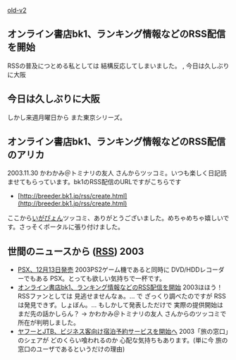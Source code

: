 [old-v2](ig031128-orig.html)

## オンライン書店bk1、ランキング情報などのRSS配信を開始

RSSの普及につとめる私としては 結構反応してしまいました。 , 今日は久しぶりに大阪


## 今日は久しぶりに大阪

しかし来週月曜日から また東京シリーズ。

## オンライン書店bk1、ランキング情報などのRSS配信のアリカ

2003.11.30 かわかみ＠トミナリの友人 さんからツッコミ。いつも楽しく日記読ませてもらっています。bk1のRSS配信のURLですがこちらです

* [http://breeder.bk1.jp/rss/create.html](http://breeder.bk1.jp/rss/create.html)

ここから[いがぴょん](http://www.igapyon.jp/igapyon/diary/memo/memoigapyon.html)ツッコミ、ありがとうございました。めちゃめちゃ嬉しいです。さっそくポータルに張り付けました。

## 世間のニュースから ([RSS](ig031128-news.xml)) 2003

* [PSX、12月13日発売](http://www.zdnet.co.jp/news/0311/27/njbt_03.html)  2003PS2ゲーム機であると同時に DVD/HDDレコーダーでもある PSX。とっても欲しい気持ちで一杯です。
* [オンライン書店bk1、ランキング情報などのRSS配信を開始](http://japan.cnet.com/news/ebiz/story/0,2000047658,20062273,00.htm)  2003ほほう！ RSSファンとしては 見逃せませんなぁ。… で ざっくり調べたのですが RSSは発見できず。しょぼん。… もしかして発表しただけで 実際の提供開始は まだ先の話かしらん？ → かわかみ＠トミナリの友人 さんからのツッコミで所在が判明しました。
* [ヤフーとJTB、ビジネス客向け宿泊予約サービスを開始へ](http://www.zdnet.co.jp/news/0311/27/njbt_06.html)  2003「旅の窓口」のシェアが どのくらい喰われるのか 心配な気持ちもあります。(単に今 旅の窓口のユーザであるというだけの理由)